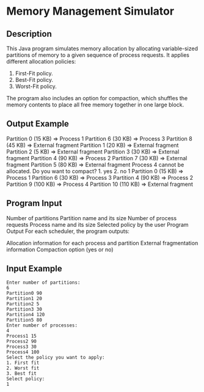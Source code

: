 # Memory Management Simulator

## Description

This Java program simulates memory allocation by allocating variable-sized partitions of memory to a given sequence of process requests. It applies different allocation policies:

1. First-Fit policy.
2. Best-Fit policy.
3. Worst-Fit policy.

The program also includes an option for compaction, which shuffles the memory contents to place all free memory together in one large block.
## Output Example
Partition 0 (15 KB) => Process 1
Partition 6 (30 KB) => Process 3
Partition 8 (45 KB) => External fragment
Partition 1 (20 KB) => External fragment
Partition 2 (5 KB) => External fragment
Partition 3 (30 KB) => External fragment
Partition 4 (90 KB) => Process 2
Partition 7 (30 KB) => External fragment
Partition 5 (80 KB) => External fragment
Process 4 cannot be allocated.
Do you want to compact? 1. yes 2. no
1
Partition 0 (15 KB) => Process 1
Partition 6 (30 KB) => Process 3
Partition 4 (90 KB) => Process 2
Partition 9 (100 KB) => Process 4
Partition 10 (110 KB) => External fragment
## Program Input
Number of partitions
Partition name and its size
Number of process requests
Process name and its size
Selected policy by the user
Program Output
For each scheduler, the program outputs:

Allocation information for each process and partition
External fragmentation information
Compaction option (yes or no)

## Input Example

```plaintext
Enter number of partitions:
6
Partition0 90
Partition1 20
Partition2 5
Partition3 30
Partition4 120
Partition5 80
Enter number of processes:
4
Process1 15
Process2 90
Process3 30
Process4 100
Select the policy you want to apply:
1. First fit
2. Worst fit
3. Best fit
Select policy:
1

